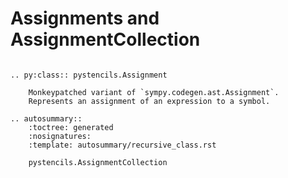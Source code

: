 # Assignments and AssignmentCollection

```{eval-rst}

.. py:class:: pystencils.Assignment

    Monkeypatched variant of `sympy.codegen.ast.Assignment`.
    Represents an assignment of an expression to a symbol.

.. autosummary::
    :toctree: generated
    :nosignatures:
    :template: autosummary/recursive_class.rst

    pystencils.AssignmentCollection
```
